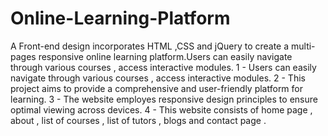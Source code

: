 # Online-Learning-Platform
A Front-end design incorporates HTML ,CSS and jQuery to create a multi-pages responsive online learning platform.Users can easily navigate through various courses , access interactive modules.
  1 - Users can easily navigate through various courses , access interactive modules.
  2 - This project aims to provide a comprehensive and user-friendly platform for learning.
  3 - The website employes responsive design principles to ensure optimal viewing across devices.
  4 - This website consists of home page , about , list of courses , list of tutors , blogs and contact page .
